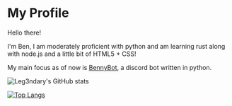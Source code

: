 # My Profile

Hello there!

I'm Ben, I am moderately proficient with python and am learning rust along with node.js and a little bit of HTML5 + CSS!

My main focus as of now is [BennyBot](https://github.com/Leg3ndary/Benny), a discord bot written in python.

![Leg3ndary's GitHub stats](https://github-readme-stats.vercel.app/api?username=leg3ndary&show_icons=true&theme=tokyonight)

[![Top Langs](https://github-readme-stats.vercel.app/api/top-langs/?username=Leg3ndary&layout=compact&theme=tokyonight)](https://github.com/anuraghazra/github-readme-stats)

